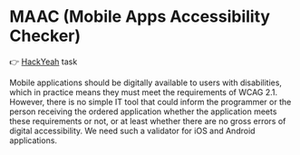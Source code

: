 # MAAC (Mobile Apps Accessibility Checker)

👉 [HackYeah](https://hackyeah.pl) task

Mobile applications should be digitally available to users with disabilities, which in practice means they must meet the requirements of WCAG 2.1. However, there is no simple IT tool that could inform the programmer or the person receiving the ordered application whether the application meets these requirements or not, or at least whether there are no gross errors of digital accessibility. We need such a validator for iOS and Android applications.
